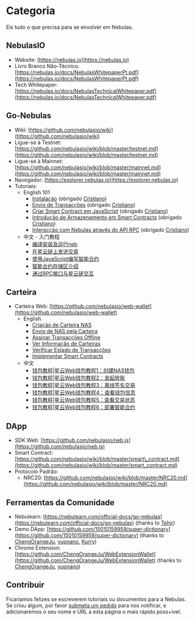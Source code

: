 # Categoria

Eis tudo o que precisa para se envolver em Nebulas.

## NebulasIO

* Website: [https://nebulas.io](https://nebulas.io)
* Livro Branco Não-Técnico: [https://nebulas.io/docs/NebulasWhitepaperPt.pdf](https://nebulas.io/docs/NebulasWhitepaperPt.pdf)
* Tech Whitepaper: [https://nebulas.io/docs/NebulasTechnicalWhitepaper.pdf](https://nebulas.io/docs/NebulasTechnicalWhitepaper.pdf)

## Go-Nebulas

* Wiki: [https://github.com/nebulasio/wiki](https://github.com/nebulasio/wiki)
* Ligue-se à Testnet: [https://github.com/nebulasio/wiki/blob/master/testnet.md](https://github.com/nebulasio/wiki/blob/master/testnet.md)
* Ligue-se à Mainnet: [https://github.com/nebulasio/wiki/blob/master/mainnet.md](https://github.com/nebulasio/wiki/blob/master/mainnet.md)
* Navegador: [https://explorer.nebulas.io](https://explorer.nebulas.io)
* Tutoriais:
  * English 101
    * [Instalação](https://github.com/nebulasio/wiki/blob/master/tutorials/%5BPortugues%5D%20Nebulas%20101%20-%2001%20Instalacao.md) \(obrigado [Cristiano](https://github.com/crisbrm)\)
    * [Envio de Transacções](https://github.com/nebulasio/wiki/blob/master/tutorials/%5BPortugues%5D%20Nebulas%20101%20-%2002%20Transacao.md) \(obrigado [Cristiano](https://github.com/crisbrm)\)
    * [Criar Smart Contract em JavaScript](https://github.com/nebulasio/wiki/blob/master/tutorials/%5BPortugues%5D%20Nebulas%20101%20-%2003%20Smart%20Contracts%20JavaScript.md) \(obrigado [Cristiano](https://github.com/crisbrm)\)
    * [Introdução de Armazenamento em Smart Contracts](https://github.com/nebulasio/wiki/blob/master/tutorials/%5BPortugues%5D%20Nebulas%20101%20-%2004%20Armazenamento%20Smart%20Contract.md) \(obrigado [Cristiano](https://github.com/crisbrm)\)
    * [Interacção com Nebulas através do API RPC](https://github.com/nebulasio/wiki/blob/master/tutorials/%5BPortugues%5D%20Nebulas%20101%20-%2005%20Interacao%20com%20Nebulas%20por%20API%20RPC.md) \(obrigado [Cristiano](https://github.com/crisbrm)\)
  * 中文 - 入门教程
    * [编译安装及运行neb](https://github.com/nebulasio/wiki/blob/master/tutorials/[中文]%20Nebulas%20101%20-%2001%20编译安装.md)
    * [在星云链上发送交易](https://github.com/nebulasio/wiki/blob/master/tutorials/[中文]%20Nebulas%20101%20-%2002%20发送交易.md)
    * [使用JavaScript编写智能合约](https://github.com/nebulasio/wiki/blob/master/tutorials/[中文]%20Nebulas%20101%20-%2003%20编写智能合约.md)
    * [智能合约存储区介绍](https://github.com/nebulasio/wiki/blob/master/tutorials/[中文]%20Nebulas%20101%20-%2004%20智能合约存储区.md)
    * [通过RPC接口与星云链交互](https://github.com/nebulasio/wiki/blob/master/tutorials/[中文]%20Nebulas%20101%20-%2005%20通过RPC接口与星云链交互.md)

## Carteira

* Carteira Web: [https://github.com/nebulasio/web-wallet](https://github.com/nebulasio/web-wallet)
  * English
    * [Criação de Carteira NAS](https://medium.com/nebulasio/creating-a-nas-wallet-9d01b5fa2df6)
    * [Envio de NAS pela Carteira](https://medium.com/nebulasio/sending-nas-from-your-wallet-be1b958c4e5d)
    * [Assinar Transacções Offline](https://medium.com/nebulasio/signing-a-transaction-offline-ae8278f45201)
    * [Ver Informação de Carteiras](https://medium.com/nebulasio/view-wallet-information-fcea3ea35d94)
    * [Verificar Estado de Transacções](https://medium.com/nebulasio/check-tx-status-8dc7dd9b79de)
    * [Implementar Smart Contracts](https://medium.com/nebulasio/deploy-a-smart-contract-1e781e13c22e)
  * 中文
    * [钱包教程\|星云Web钱包教程1：创建NAS钱包](https://blog.nebulas.io/2018/04/12/creating-a-nas-wallet/)
    * [钱包教程\|星云Web钱包教程2：发起转账](https://blog.nebulas.io/2018/04/17/sending-nas-from-your-wallet/)
    * [钱包教程\|星云Web钱包教程3：离线签名交易](https://blog.nebulas.io/2018/04/18/signing-a-transaction-offline/)
    * [钱包教程\|星云Web钱包教程4：查看钱包信息](https://blog.nebulas.io/2018/04/19/view-wallet-information/)
    * [钱包教程\|星云Web钱包教程5：查看交易状态](https://blog.nebulas.io/2018/04/28/check-tx-status/)
    * [钱包教程\|星云Web钱包教程6：部署智能合约](https://blog.nebulas.io/2018/04/28/deploy-a-smart-contract/)

## DApp

* SDK Web: [https://github.com/nebulasio/neb.js](https://github.com/nebulasio/neb.js)
* Smart Contract: [https://github.com/nebulasio/wiki/blob/master/smart\_contract.md](https://github.com/nebulasio/wiki/blob/master/smart_contract.md)
* Protocolo Padrão:
  * NRC20: [https://github.com/nebulasio/wiki/blob/master/NRC20.md](https://github.com/nebulasio/wiki/blob/master/NRC20.md)

## Ferramentas da Comunidade

* Nebulearn: [https://nebulearn.com/official-docs/go-nebulas](https://nebulearn.com/official-docs/go-nebulas) \(thanks to [Tehjr](https://github.com/HermantNET)\)
* Demo DApp: [https://github.com/15010159959/super-dictionary](https://github.com/15010159959/super-dictionary) \(thanks to [ChengOrangeJu](https://github.com/ChengOrangeJu), [yupnano](https://github.com/yupnano), [Kurry](https://github.com/15010159959)\)
* Chrome Extension: [https://github.com/ChengOrangeJu/WebExtensionWallet](https://github.com/ChengOrangeJu/WebExtensionWallet) \(thanks to [ChengOrangeJu](https://github.com/ChengOrangeJu), [yupnano](https://github.com/yupnano)\)

## Contribuir

Ficariamos felizes se escreverem tutoriais ou documentos para a Nebulas. Se criou algum, por favor [submeta um pedido](https://github.com/nebulasio/wiki/issues/new) para nos notificar, e adicionaremos o seu nome e URL a esta página o mais rápido poss+ivel.

